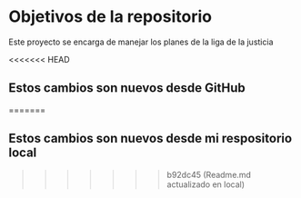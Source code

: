 # Objetivos de la repositorio

Este proyecto se encarga de manejar los planes de la liga de la justicia

<<<<<<< HEAD
## Estos cambios son nuevos desde GitHub
=======
## Estos cambios son nuevos desde mi respositorio local
>>>>>>> b92dc45 (Readme.md actualizado en local)
